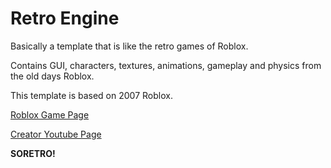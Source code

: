 # Retro Engine
Basically a template that is like the retro games of Roblox.

Contains GUI, characters, textures, animations, gameplay and physics from the old days Roblox.

This template is based on 2007 Roblox.

[Roblox Game Page](https://www.roblox.com/games/102292213808563/Retro-Engine)

[Creator Youtube Page](https://youtube.com/@piquinhozin?si=EKOQjbngmRnGHEvs)

**SORETRO!**
